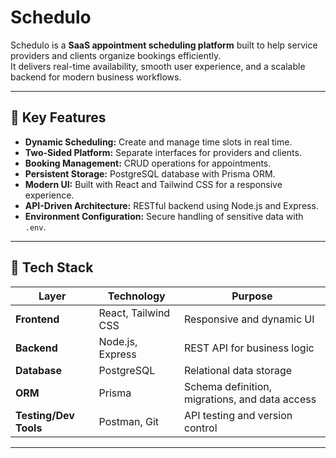 # Schedulo

Schedulo is a **SaaS appointment scheduling platform** built to help service providers and clients organize bookings efficiently.  
It delivers real-time availability, smooth user experience, and a scalable backend for modern business workflows.

---

## 🧩 Key Features

- **Dynamic Scheduling:** Create and manage time slots in real time.  
- **Two-Sided Platform:** Separate interfaces for providers and clients.  
- **Booking Management:** CRUD operations for appointments.  
- **Persistent Storage:** PostgreSQL database with Prisma ORM.  
- **Modern UI:** Built with React and Tailwind CSS for a responsive experience.  
- **API-Driven Architecture:** RESTful backend using Node.js and Express.  
- **Environment Configuration:** Secure handling of sensitive data with `.env`.

---

## 🧱 Tech Stack

| Layer | Technology | Purpose |
|-------|-------------|----------|
| **Frontend** | React, Tailwind CSS | Responsive and dynamic UI |
| **Backend** | Node.js, Express | REST API for business logic |
| **Database** | PostgreSQL | Relational data storage |
| **ORM** | Prisma | Schema definition, migrations, and data access |
| **Testing/Dev Tools** | Postman, Git | API testing and version control |

---
